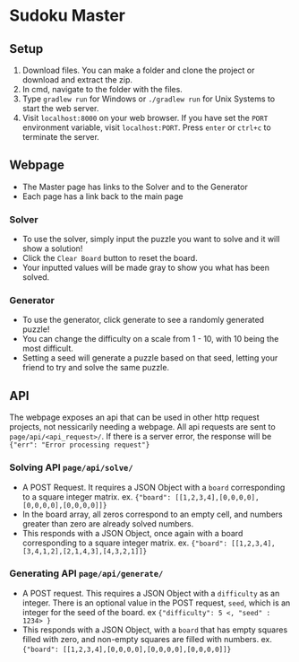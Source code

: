 # Sudoku Master

## Setup
1) Download files. You can make a folder and clone the project or download and extract the zip. 
2) In cmd, navigate to the folder with the files.
3) Type `gradlew run` for Windows or `./gradlew run` for Unix Systems to start the web server.
4) Visit `localhost:8000` on your web browser. If you have set the `PORT` environment variable, visit `localhost:PORT`. Press `enter` or `ctrl+c` to terminate the server.

## Webpage
- The Master page has links to the Solver and to the Generator
- Each page has a link back to the main page

### Solver
- To use the solver, simply input the puzzle you want to solve and it will show a solution!
- Click the `Clear Board` button to reset the board.
- Your inputted values will be made gray to show you what has been solved.

### Generator
- To use the generator, click generate to see a randomly generated puzzle! 
- You can change the difficulty on a scale from 1 - 10, with 10 being the most difficult. 
- Setting a seed will generate a puzzle based on that seed, letting your friend to try and solve the same puzzle.

## API
The webpage exposes an api that can be used in other http request projects, not nessicarily needing a webpage. All api requests are sent to `page/api/<api_request>/`. If there is a server error, the response will be `{"err": "Error processing request"}`

### Solving API `page/api/solve/`
- A POST Request. It requires a JSON Object with a `board` corresponding to a square integer matrix. ex. `{"board": [[1,2,3,4],[0,0,0,0],[0,0,0,0],[0,0,0,0]]}`
- In the board array, all zeros correspond to an empty cell, and numbers greater than zero are already solved numbers.
- This responds with a JSON Object, once again with a board corresponding to a square integer matrix. ex. `{"board": [[1,2,3,4],[3,4,1,2],[2,1,4,3],[4,3,2,1]]}`

### Generating API `page/api/generate/`
- A POST request. This requires a JSON Object with a `difficulty` as an integer. There is an optional value in the POST request, `seed`, which is an integer for the seed of the board. ex `{"difficulty": 5 <, "seed" : 1234> }` 
- This responds with a JSON Object, with a `board` that has empty squares filled with zero, and non-empty squares are filled with numbers. ex. `{"board": [[1,2,3,4],[0,0,0,0],[0,0,0,0],[0,0,0,0]]}`

